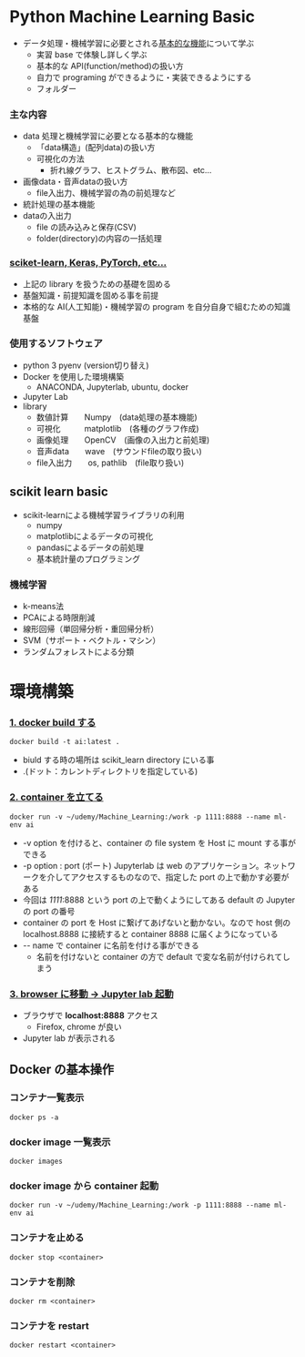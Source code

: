 # Python Machine Learning Basic
- データ処理・機械学習に必要とされる<u>基本的な機能</u>について学ぶ
  - 実習 base で体験し詳しく学ぶ
  - 基本的な API(function/method)の扱い方
  - 自力で programing ができるように・実装できるようにする
  - フォルダー
### **主な内容**
- data 処理と機械学習に必要となる基本的な機能
  - 「data構造」(配列data)の扱い方
  - 可視化の方法
    - 折れ線グラフ、ヒストグラム、散布図、etc...
- 画像data・音声dataの扱い方
  - file入出力、機械学習の為の前処理など
- 統計処理の基本機能
- dataの入出力
  - file の読み込みと保存(CSV)
  - folder(directory)の内容の一括処理
### <u>sciket-learn, Keras, PyTorch, etc...</u>
- 上記の library を扱うための基礎を固める
- 基盤知識・前提知識を固める事を前提
- 本格的な AI(人工知能)・機械学習の program を自分自身で組むための知識基盤
### **使用するソフトウェア**
- python 3 pyenv (version切り替え)
- Docker を使用した環境構築
  - ANACONDA, Jupyterlab, ubuntu, docker
- Jupyter Lab
- library
  - 数値計算　　Numpy　(data処理の基本機能)
  - 可視化　　　matplotlib　(各種のグラフ作成)
  - 画像処理　　OpenCV　(画像の入出力と前処理)
  - 音声data　　wave　(サウンドfileの取り扱い)
  - file入出力　　os, pathlib　(file取り扱い)
## scikit learn basic
- scikit-learnによる機械学習ライブラリの利用
  - numpy
  - matplotlibによるデータの可視化
  - pandasによるデータの前処理
  - 基本統計量のプログラミング
### 機械学習
- k-means法
- PCAによる時限削減
- 線形回帰（単回帰分析・重回帰分析）
- SVM（サポート・ベクトル・マシン）
- ランダムフォレストによる分類
# 環境構築
### <u>1. docker build する</u>
    docker build -t ai:latest .
- biuld する時の場所は scikit_learn directory にいる事
- .(ドット：カレントディレクトリを指定している)
### <u>2. container を立てる</u>
    docker run -v ~/udemy/Machine_Learning:/work -p 1111:8888 --name ml-env ai
- -v option を付けると、container の file system を Host に mount する事ができる
- -p option : port (ポート) Jupyterlab は web のアプリケーション。ネットワークを介してアクセスするものなので、指定した port の上で動かす必要がある
- 今回は *1111*:8888 という port の上で動くようにしてある default の Jupyter の port の番号
- container の port を Host に繋げてあげないと動かない。なので host 側の localhost.8888 に接続すると container 8888 に届くようになっている
-   -- name で container に名前を付ける事ができる
    -   名前を付けないと container の方で default で変な名前が付けられてしまう
### <u>3. browser に移動 -> Jupyter lab 起動</u>
-  ブラウザで **localhost:8888** アクセス
   -  Firefox, chrome が良い
-  Jupyter lab が表示される
## Docker の基本操作
### コンテナ一覧表示
    docker ps -a
### docker image 一覧表示
    docker images
### docker image から container 起動
    docker run -v ~/udemy/Machine_Learning:/work -p 1111:8888 --name ml-env ai
### コンテナを止める
    docker stop <container>
### コンテナを削除
    docker rm <container>
### コンテナを restart
    docker restart <container>


